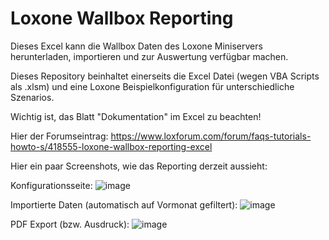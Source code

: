 # Loxone Wallbox Reporting
Dieses Excel kann die Wallbox Daten des Loxone Miniservers herunterladen, importieren und zur Auswertung verfügbar machen.

Dieses Repository beinhaltet einerseits die Excel Datei (wegen VBA Scripts als .xlsm) und eine Loxone Beispielkonfiguration für unterschiedliche Szenarios.

Wichtig ist, das Blatt "Dokumentation" im Excel zu beachten!


Hier der Forumseintrag:
https://www.loxforum.com/forum/faqs-tutorials-howto-s/418555-loxone-wallbox-reporting-excel


Hier ein paar Screenshots, wie das Reporting derzeit aussieht:

Konfigurationsseite:
​![image](https://github.com/s2patrick/LoxoneWallboxReporting/assets/22981903/74ccb002-7945-4b82-bb7f-fa8537e99794)

Importierte Daten (automatisch auf Vormonat gefiltert):
![image](https://github.com/s2patrick/LoxoneWallboxReporting/assets/22981903/8876f5ca-5de7-489b-b16e-102cd687be61)

PDF Export (bzw. Ausdruck):
![image](https://github.com/s2patrick/LoxoneWallboxReporting/assets/22981903/9810db17-6497-468a-b395-f74259ddea1c)
